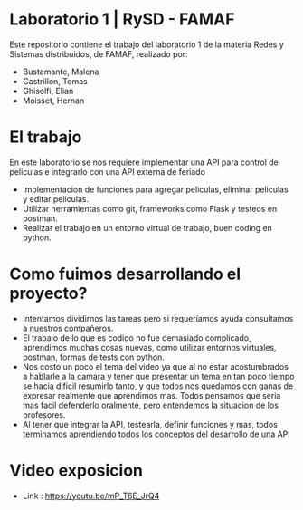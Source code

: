 
# Laboratorio 1 | RySD - FAMAF

Este repositorio contiene el trabajo del laboratorio 1 de la materia Redes y Sistemas distribuidos, de FAMAF, realizado por:

- Bustamante, Malena
- Castrillon, Tomas
- Ghisolfi, Elian
- Moisset, Hernan

# El trabajo

En este laboratorio se nos requiere implementar una API para control de peliculas e integrarlo con una API externa de feriado

- Implementacion de funciones para agregar peliculas, eliminar peliculas y editar peliculas.
- Utilizar herramientas como git, frameworks como Flask y testeos en postman.
- Realizar el trabajo en un entorno virtual de trabajo, buen coding en python.

# Como fuimos desarrollando el proyecto?

- Intentamos dividirnos las tareas pero si requeríamos ayuda consultamos a nuestros compañeros.
- El trabajo de lo que es codigo no fue demasiado complicado, aprendimos muchas cosas nuevas, como utilizar entornos virtuales, postman, formas de tests con python.
- Nos costo un poco el tema del video ya que al no estar acostumbrados a hablarle a la camara y tener que presentar un tema en tan poco tiempo se hacia dificil resumirlo tanto, y que todos nos quedamos con ganas de expresar realmente que aprendimos mas. Todos pensamos que seria mas facil defenderlo oralmente, pero entendemos la situacion de los profesores.
- Al tener que integrar la API, testearla, definir funciones y mas, todos terminamos aprendiendo todos los conceptos del desarrollo de una API

# Video exposicion

- Link : https://youtu.be/mP_T6E_JrQ4
